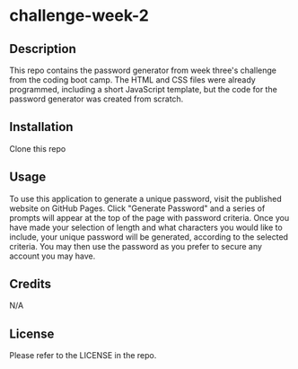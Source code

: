 # challenge-week-2

## Description

This repo contains the password generator from week three's challenge from the coding boot camp. The HTML and CSS files were already programmed, including a short JavaScript template, but the code for the password generator was created from scratch. 

## Installation

Clone this repo

## Usage

To use this application to generate a unique password, visit the published website on GitHub Pages. 
Click "Generate Password" and a series of prompts will appear at the top of the page with password criteria. Once you have made your selection of length and what characters you would like to include, your unique password will be generated, according to the selected criteria. You may then use the password as you prefer to secure any account you may have.  

## Credits

N/A

## License

Please refer to the LICENSE in the repo.